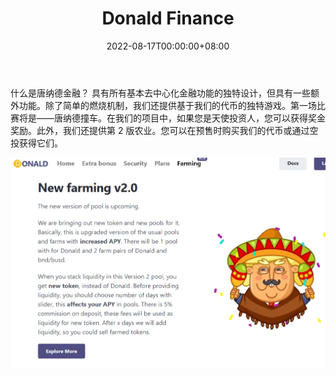 ﻿---
title: "Donald Finance"
description: "Donald Finance 是一个运行在币安智能链和 Pancake 交易所上的去中心化交易所，具有一些独特的功能和机制。"
date: 2022-08-17T00:00:00+08:00
lastmod: 2022-08-17T00:00:00+08:00
draft: false
authors: ["boogArno"]
featuredImage: "donald-finance.png"
tags: ["DeFi","Donald Finance"]
categories: ["nfts"]
nfts: ["DeFi"]
blockchain: "BSC"
website: "https://donald.finance/"
twitter: "https://twitter.com/donaldfinance"
discord: ""
telegram: "https://t.me/donald_finance_chat"
github: "https://github.com/donaldfinance"
youtube: ""
twitch: ""
facebook: ""
instagram: ""
reddit: ""
medium: ""
steam: ""
gitbook: ""
googleplay: ""
appstore: ""
status: "Live"
weight: 
lightgallery: true
toc: true
pinned: false
recommend: false
recommend1: false
---
什么是唐纳德金融？
具有所有基本去中心化金融功能的独特设计，但具有一些额外功能。除了简单的燃烧机制，我们还提供基于我们的代币的独特游戏。第一场比赛将是——唐纳德撞车。在我们的项目中，如果您是天使投资人，您可以获得奖金奖励。此外，我们还提供第 2 版农业。您可以在预售时购买我们的代币或通过空投获得它们。

![donaldfinance-dapp-defi-bsc-image1_82728c8ab1c4bd1c91280013fa568370](donaldfinance-dapp-defi-bsc-image1_82728c8ab1c4bd1c91280013fa568370.png)